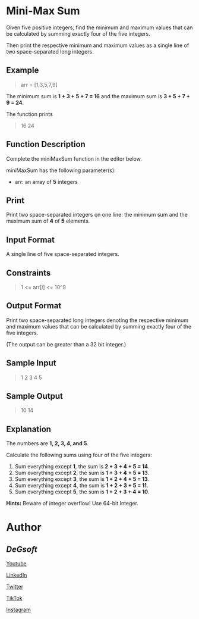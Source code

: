 # Mini-Max Sum
Given five positive integers, find the minimum and maximum values that can be calculated by summing exactly four of the five integers. 

Then print the respective minimum and maximum values as a single line of two space-separated long integers.

## Example
> arr = [1,3,5,7,9]

The minimum sum is __1 + 3 + 5 + 7 = 16__ and the maximum sum is __3 + 5 + 7 + 9 = 24__. 

The function prints
> 16 24


## Function Description

Complete the miniMaxSum function in the editor below.

miniMaxSum has the following parameter(s):

* arr: an array of __5__ integers

## Print

Print two space-separated integers on one line: the minimum sum and the maximum sum of __4__ of __5__ elements.

## Input Format

A single line of five space-separated integers.

## Constraints
> 1 <= arr[i] <= 10^9

## Output Format

Print two space-separated long integers denoting the respective minimum and maximum values that can be calculated by summing exactly four of the five integers.

(The output can be greater than a 32 bit integer.)

## Sample Input
> 1 2 3 4 5

## Sample Output

> 10 14

## Explanation

The numbers are __1, 2, 3, 4, and 5__.

Calculate the following sums using four of the five integers:

1. Sum everything except __1__, the sum is __2 + 3 + 4 + 5 = 14__.
2. Sum everything except __2__, the sum is __1 + 3 + 4 + 5 = 13__.
3. Sum everything except __3__, the sum is __1 + 2 + 4 + 5 = 13__.
4. Sum everything except __4__, the sum is __1 + 2 + 3 + 5 = 11__.
5. Sum everything except __5__, the sum is __1 + 2 + 3 + 4 = 10__.

__Hints:__ Beware of integer overflow! Use 64-bit Integer.

#
# Author
## *DeGsoft*

[Youtube](https://www.youtube.com/channel/UCA3EHMeYoeCRN5gBm97UaHQ)

[LinkedIn](https://www.linkedin.com/in/diegoezequielguillen)

[Twitter](https://twitter.com/DeGsoft)

[TikTok](https://www.tiktok.com/@degsoft)

[Instagram](https://www.instagram.com/degsoft)